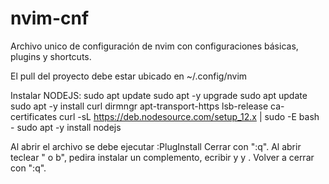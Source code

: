 # nvim-cnf
Archivo unico de configuración de nvim con configuraciones básicas, plugins y shortcuts.

El pull del proyecto debe estar ubicado en ~/.config/nvim

Instalar NODEJS:
sudo apt update
sudo apt -y upgrade
sudo apt update
sudo apt -y install curl dirmngr apt-transport-https lsb-release ca-certificates
curl -sL https://deb.nodesource.com/setup_12.x | sudo -E bash -
sudo apt -y install nodejs

Al abrir el archivo se debe ejecutar :PlugInstall 
Cerrar con ":q".
Al abrir teclear "<space> o b", pedira instalar un complemento, ecribir y y <enter>.
Volver a cerrar con ":q".
